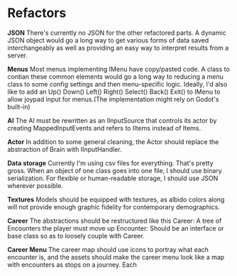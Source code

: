 # Refactors

**JSON**
There's currently no JSON for the other refactored parts. A dynamic JSON object 
would go a long way to get various forms of data saved interchangeably as well
as providing an easy way to interpret results from a server.

**Menus**
Most menus implementing IMenu have copy/pasted code. A class to contian these common elements 
would go a long way to reducing a menu class to some config settings and then menu-specific 
logic. Ideally, I'd also like to add an Up() Down() Left() Right() Select() Back() Exit() to
IMenu to allow joypad input for menus.(The implementation might rely on Godot's built-in)

**AI**
The AI must be rewritten as an IInputSource that controls its actor by creating
MappedInputEvents and refers to IItems instead of Items.

**Actor**
In addition to some general cleaning, the Actor should replace the abstraction of
Brain with IInputHandler.

**Data storage**
Currently I'm using csv files for everything. That's pretty gross.
When an object of one class goes into one file, I should use binary serialization.
For flexible or human-readable storage, I should use JSON wherever possible.

**Textures**
Models should be equipped with textures, as albido colors along will not provide
enough graphic fidelity for contemporary demographics.

**Career**
The abstractions should be restructured like this
Career: A tree of Encounters the player must move up
Encounter: Should be an interface or base class so as to loosely couple with Career.

**Career Menu**
The career map should use icons to portray what each encounter is,
and the assets should make the career menu look like a map with encounters
as stops on a journey. Each 
